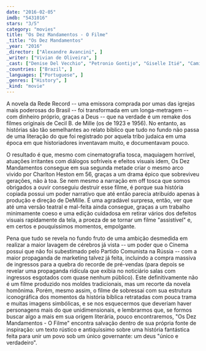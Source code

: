 ```yaml
---
date: "2016-02-05"
imdb: "5431016"
stars: "3/5"
category: "movies"
title: "Os Dez Mandamentos - O Filme"
_title: "Os Dez Mandamentos"
_year: "2016"
_director: ["Alexandre Avancini", ]
_writer: ["Vivian de Oliveira", ]
_cast: ["Denise Del Vecchio", "Petronio Gontijo", "Giselle Itié", "Camila Rodrigues", "Guilherme Winter", ]
_countries: ["Brazil", ]
_languages: ["Portuguese", ]
_genres: ["History", ]
_kind: "movie"
---
```

A novela da Rede Record -- uma emissora comprada por umas das igrejas mais poderosas do Brasil -- foi transformada em um longa-metragem -- com dinheiro próprio, graças a Deus -- que na verdade é um remake dos filmes originais de Cecil B. de Mille (os de 1923 e 1956). No entanto, as histórias são tão semelhantes ao relato bíblico que tudo no fundo não passa de uma literação do que foi registrado por aquela tribo judaica em uma época em que historiadores inventavam muito, e documentavam pouco.

O resultado é que, mesmo com cinematografia tosca, maquiagem horrível, atuações irritantes com diálogos sofríveis e efeitos visuais idem, Os Dez Mandamentos consegue em sua segunda metade criar o mesmo arco vivido por Charlton Heston em 56, graças a um drama épico que sobreviveu gerações, não à toa. Se nem mesmo a narração em off tosca que somos obrigados a ouvir conseguiu destruir esse filme, é porque sua história copiada possui um poder narrativo que até então parecia atribuído apenas à produção e direção de DeMille. É uma agradável surpresa, então, ver que até uma versão teatral e mal-feita ainda consegue, graças a um trabalho minimamente coeso e uma edição cuidadosa em retirar vários dos defeitos visuais rapidamente da tela, a proeza de se tornar um filme "assistível" e, em certos e pouquíssimos momentos, empolgante.

Pena que tudo se revela no fundo fruto de uma ambição desmedida em realizar a maior lavagem de cérebros já vista -- um poder que o Cinema possui que não foi subestimado pelo Partido Comunista na Rússia -- com a maior propaganda de marketing talvez já feita, incluindo a compra massiva de ingressos para a quebra do recorde de pré-vendas (para depois se revelar uma propaganda ridícula que exibia no noticiário salas com ingressos esgotados com quase nenhum público). Este definitivamente não é um filme produzido nos moldes tradicionais, mas um recorte da novela homônima. Porém, mesmo assim, o filme de sobressai com sua estrutura iconográfica dos momentos da história bíblica retratadas com pouca trama e muitas imagens simbólicas, e se nos esquecermos que deveriam haver personagens mais do que unidimensionais, e lembrarmos que, se formos buscar algo a mais em sua origem literária, pouco encontraremos, "Os Dez Mandamentos - O Filme" encontra salvação dentro de sua própria fonte de inspiração: um texto rústico e antiquíssimo sobre uma história fantástica feita para unir um povo sob um único governante: um deus "único e verdadeiro".

